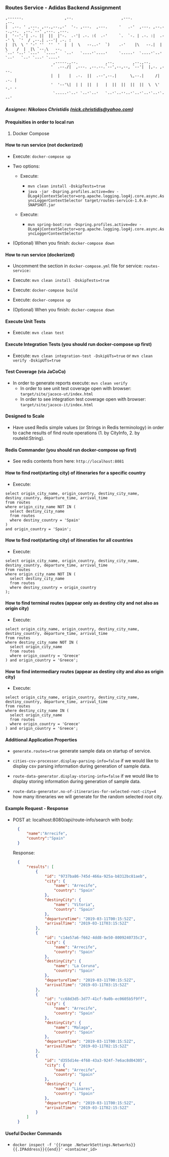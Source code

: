 ### Routes Service - Adidas Backend Assignment


```
,------.                  ,--.                     ,---.                          ,--.
|  .--. ' ,---. ,--.,--.,-'  '-. ,---.  ,---.     '   .-'  ,---. ,--.--.,--.  ,--.`--' ,---. ,---.
|  '--'.'| .-. ||  ||  |'-.  .-'| .-. :(  .-'     `.  `-. | .-. :|  .--' \  `'  / ,--.| .--'| .-. :
|  |\  \ ' '-' ''  ''  '  |  |  \   --..-'  `)    .-'    |\   --.|  |     \    /  |  |\ `--.\   --.
`--' '--' `---'  `----'   `--'   `----'`----'     `-----'  `----'`--'      `--'   `--' `---' `----'
                     ,-----.,--.            ,--.        ,--.,--.
                    '  .--./|  ,---. ,--.--.`--',--,--, `--'|  |,-. ,---.
                    |  |    |  .-.  ||  .--',--.|      \,--.|     /| .-. |
                    '  '--'\|  | |  ||  |   |  ||  ||  ||  ||  \  \' '-' '
                     `-----'`--' `--'`--'   `--'`--''--'`--'`--'`--'`---'                  
```

##### Assignee: Nikolaos Christidis (nick.christidis@yahoo.com)


#### Prequisities in order to local run
1) Docker Compose


#### How to run service (not dockerized)
* Execute: `docker-compose up`

* Two options:
    * Execute: 
        * `mvn clean install -DskipTests=true`
        * `java -jar -Dspring.profiles.active=dev -DLog4jContextSelector=org.apache.logging.log4j.core.async.AsyncLoggerContextSelector target/routes-service-1.0.0-SNAPSHOT.jar`
                
    * Execute:
        * `mvn spring-boot:run -Dspring.profiles.active=dev -DLog4jContextSelector=org.apache.logging.log4j.core.async.AsyncLoggerContextSelector`

* (Optional) When you finish: `docker-compose down`


#### How to run service (dockerized)
* Uncomment the section in `docker-compose.yml` file for service: `routes-service:`

* Execute: `mvn clean install -DskipTests=true`

* Execute: `docker-compose build`

* Execute: `docker-compose up`

* (Optional) When you finish: `docker-compose down`


#### Execute Unit Tests
* Execute: `mvn clean test`


#### Execute Integration Tests (you should run docker-compose up first)
* Execute: `mvn clean integration-test -DskipUTs=true` or `mvn clean verify -DskipUTs=true`


#### Test Coverage (via JaCoCo)
* In order to generate reports execute: `mvn clean verify`
    * In order to see unit test coverage open with browser: `target/site/jacoco-ut/index.html`
    * In order to see integration test coverage open with browser: `target/site/jacoco-it/index.html`


#### Designed to Scale
* Have used Redis simple values (or Strings in Redis terminology) in order to 
  cache results of find route operations (1. by CityInfo, 2. by routeId:String).


#### Redis Commander (you should run docker-compose up first)
* See redis contents from here: `http://localhost:8081`


#### How to find root(starting city) of itineraries for a specific country
* Execute:

```mysql
select origin_city_name, origin_country, destiny_city_name, destiny_country, departure_time, arrival_time
from routes
where origin_city_name NOT IN (
  select destiny_city_name
  from routes
  where destiny_country = 'Spain'
)
and origin_country = 'Spain';
```


#### How to find root(starting city) of itineraties for all countries
* Execute:
```mysql
select origin_city_name, origin_country, destiny_city_name, destiny_country, departure_time, arrival_time
from routes
where origin_city_name NOT IN (
  select destiny_city_name
  from routes
  where destiny_country = origin_country
);
```


#### How to find terminal routes (appear only as destiny city and not also as origin city)
* Execute:
```mysql
select origin_city_name, origin_country, destiny_city_name, destiny_country, departure_time, arrival_time
from routes
where destiny_city_name NOT IN (
  select origin_city_name
  from routes
  where origin_country = 'Greece'
) and origin_country = 'Greece';
```


#### How to find intermediary routes (appear as destiny city and also as origin city)
* Execute:
```mysql
select origin_city_name, origin_country, destiny_city_name, destiny_country, departure_time, arrival_time
from routes
where destiny_city_name IN (
  select origin_city_name
  from routes
  where origin_country = 'Greece'
) and origin_country = 'Greece';
```


#### Additional Application Properties

* `generate.routes=true` generate sample data on startup of service.

* `cities-csv-processor.display-parsing-info=false` if we would like to display csv parsing information during generation of sample data.

* `route-data-generator.display-storing-info=false` if we would like to display storing information during generation of sample data.

* `route-data-generator.no-of-itineraries-for-selected-root-city=4` how many itineraries we will generate for the random selected root city.


#### Example Request - Response

* POST at: localhost:8080/api/route-info/search
  with body:
  
  ```json
    {
    	"name":"Arrecife",
    	"country":"Spain"
    }

  ```
  
  Response:
  ```json
    {
        "results": [
            {
                "id": "9737ba86-745d-466a-925a-b8312bc81aeb",
                "city": {
                    "name": "Arrecife",
                    "country": "Spain"
                },
                "destinyCity": {
                    "name": "Vitoria",
                    "country": "Spain"
                },
                "departureTime": "2019-03-11T00:15:52Z",
                "arrivalTime": "2019-03-11T03:15:52Z"
            },
            {
                "id": "c14e57a6-f662-4dd8-8e50-8009240735c3",
                "city": {
                    "name": "Arrecife",
                    "country": "Spain"
                },
                "destinyCity": {
                    "name": "La Coruna",
                    "country": "Spain"
                },
                "departureTime": "2019-03-11T00:15:52Z",
                "arrivalTime": "2019-03-11T03:15:52Z"
            },
            {
                "id": "cc68d3d5-3d77-41cf-9a0b-ec0605b5f9ff",
                "city": {
                    "name": "Arrecife",
                    "country": "Spain"
                },
                "destinyCity": {
                    "name": "Malaga",
                    "country": "Spain"
                },
                "departureTime": "2019-03-11T00:15:52Z",
                "arrivalTime": "2019-03-11T02:15:52Z"
            },
            {
                "id": "d355d14e-4f68-43a3-924f-7e6ac8d04305",
                "city": {
                    "name": "Arrecife",
                    "country": "Spain"
                },
                "destinyCity": {
                    "name": "Linares",
                    "country": "Spain"
                },
                "departureTime": "2019-03-11T00:15:52Z",
                "arrivalTime": "2019-03-11T02:15:52Z"
            }
        ]
    }
  ```




#### Useful Docker Commands

* `docker inspect -f '{{range .NetworkSettings.Networks}}{{.IPAddress}}{{end}}' <container_id>`
